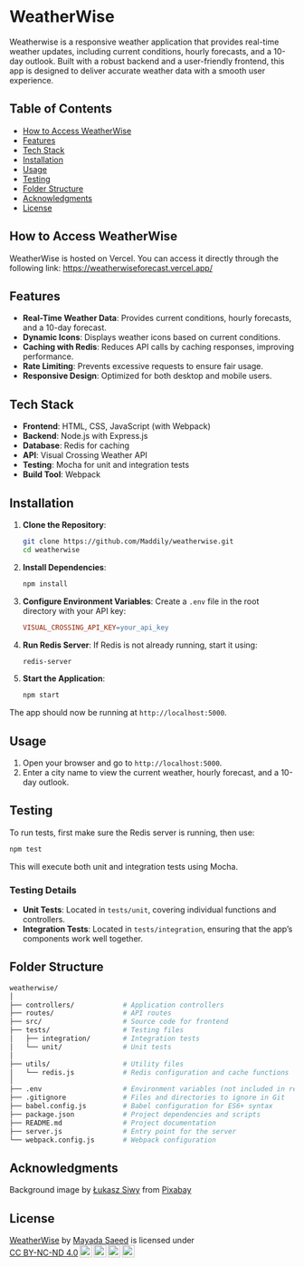 # WeatherWise
Weatherwise is a responsive weather application that provides real-time weather updates, including current conditions, hourly forecasts, and a 10-day outlook. Built with a robust backend and a user-friendly frontend, this app is designed to deliver accurate weather data with a smooth user experience.

## Table of Contents
- [How to Access WeatherWise](#how-to-access)
- [Features](#features)
- [Tech Stack](#tech-stack)
- [Installation](#installation)
- [Usage](#usage)
- [Testing](#testing)
- [Folder Structure](#folder-structure)
- [Acknowledgments](#acknowledgments)
- [License](#license)

## How to Access WeatherWise
WeatherWise is hosted on Vercel. You can access it directly through the following link: https://weatherwiseforecast.vercel.app/

## Features
- **Real-Time Weather Data**: Provides current conditions, hourly forecasts, and a 10-day forecast.
- **Dynamic Icons**: Displays weather icons based on current conditions.
- **Caching with Redis**: Reduces API calls by caching responses, improving performance.
- **Rate Limiting**: Prevents excessive requests to ensure fair usage.
- **Responsive Design**: Optimized for both desktop and mobile users.

## Tech Stack
- **Frontend**: HTML, CSS, JavaScript (with Webpack)
- **Backend**: Node.js with Express.js
- **Database**: Redis for caching
- **API**: Visual Crossing Weather API
- **Testing**: Mocha for unit and integration tests
- **Build Tool**: Webpack

## Installation
1. **Clone the Repository**:
    ```bash
    git clone https://github.com/Maddily/weatherwise.git
    cd weatherwise
    ```
2. **Install Dependencies**:
    ```bash
    npm install
    ```
3. **Configure Environment Variables**: Create a `.env` file in the root directory with your API key:
    ```makefile
    VISUAL_CROSSING_API_KEY=your_api_key
    ```
4. **Run Redis Server**: If Redis is not already running, start it using:
    ```bash
    redis-server
    ```
5. **Start the Application**:
    ```bash
    npm start
    ```
The app should now be running at `http://localhost:5000`.

## Usage
1. Open your browser and go to `http://localhost:5000`.
2. Enter a city name to view the current weather, hourly forecast, and a 10-day outlook.

## Testing
To run tests, first make sure the Redis server is running, then use:
```bash
npm test
```
This will execute both unit and integration tests using Mocha.

### Testing Details
- **Unit Tests**: Located in `tests/unit`, covering individual functions and controllers.
- **Integration Tests**: Located in `tests/integration`, ensuring that the app’s components work well together.

## Folder Structure
```bash
weatherwise/
│
├── controllers/            # Application controllers
├── routes/                 # API routes
├── src/                    # Source code for frontend
├── tests/                  # Testing files
│   ├── integration/        # Integration tests
│   └── unit/               # Unit tests
│
├── utils/                  # Utility files
│   └── redis.js            # Redis configuration and cache functions
│
├── .env                    # Environment variables (not included in repo)
├── .gitignore              # Files and directories to ignore in Git
├── babel.config.js         # Babel configuration for ES6+ syntax
├── package.json            # Project dependencies and scripts
├── README.md               # Project documentation
├── server.js               # Entry point for the server
└── webpack.config.js       # Webpack configuration

```

## Acknowledgments
Background image by <a href="https://pixabay.com/users/lucasgrey-679745/?utm_source=link-attribution&utm_medium=referral&utm_campaign=image&utm_content=4032775">Łukasz Siwy</a> from <a href="https://pixabay.com//?utm_source=link-attribution&utm_medium=referral&utm_campaign=image&utm_content=4032775">Pixabay</a>

## License
<p xmlns:cc="http://creativecommons.org/ns#" xmlns:dct="http://purl.org/dc/terms/"><a property="dct:title" rel="cc:attributionURL" href="https://github.com/Maddily/weatherwise">WeatherWise</a> by <a rel="cc:attributionURL dct:creator" property="cc:attributionName" href="https://github.com/Maddily">Mayada Saeed</a> is licensed under <a href="https://creativecommons.org/licenses/by-nc-nd/4.0/?ref=chooser-v1" target="_blank" rel="license noopener noreferrer" style="display:inline-block;">CC BY-NC-ND 4.0<img style="height:22px!important;margin-left:3px;vertical-align:text-bottom;" src="https://mirrors.creativecommons.org/presskit/icons/cc.svg?ref=chooser-v1" alt=""><img style="height:22px!important;margin-left:3px;vertical-align:text-bottom;" src="https://mirrors.creativecommons.org/presskit/icons/by.svg?ref=chooser-v1" alt=""><img style="height:22px!important;margin-left:3px;vertical-align:text-bottom;" src="https://mirrors.creativecommons.org/presskit/icons/nc.svg?ref=chooser-v1" alt=""><img style="height:22px!important;margin-left:3px;vertical-align:text-bottom;" src="https://mirrors.creativecommons.org/presskit/icons/nd.svg?ref=chooser-v1" alt=""></a></p>
